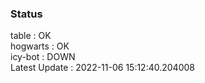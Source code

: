 ### Status


table : OK  
hogwarts : OK  
icy-bot : DOWN  
Latest Update : 2022-11-06 15:12:40.204008
